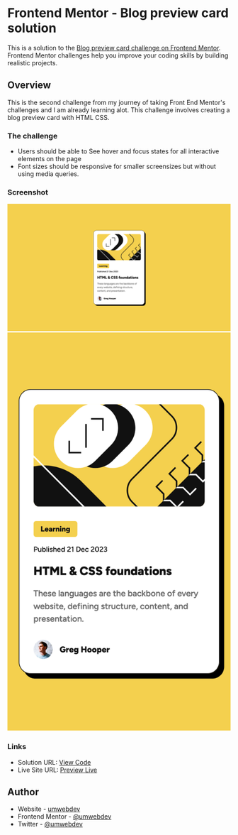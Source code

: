 # Frontend Mentor - Blog preview card solution

This is a solution to the [Blog preview card challenge on Frontend Mentor](https://www.frontendmentor.io/challenges/blog-preview-card-ckPaj01IcS). Frontend Mentor challenges help you improve your coding skills by building realistic projects.

## Overview

This is the second challenge from my journey of taking Front End Mentor's challenges and I am already learning alot. This challenge involves creating a blog preview card with HTML CSS.

### The challenge

- Users should be able to See hover and focus states for all interactive elements on the page
- Font sizes should be responsive for smaller screensizes but without using media queries.

### Screenshot

![Screenshot Desktop](./blog-preview-card-desktop.png)
![Screenshot Mobile](./blog-preview-card-mobile.png)

### Links

- Solution URL: [View Code](https://github.com/umwebdev/blog-preview-card)
- Live Site URL: [Preview Live](https://femblog-preview-card.vercel.app/)

## Author

- Website - [umwebdev](https://www.umweb.dev)
- Frontend Mentor - [@umwebdev](https://www.frontendmentor.io/profile/umwebdev)
- Twitter - [@umwebdev](https://www.twitter.com/umwebdev)

